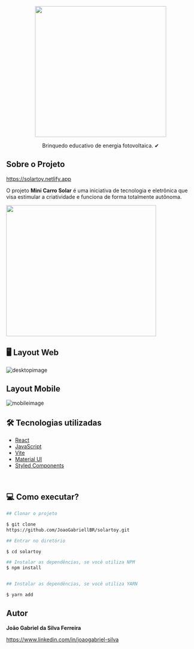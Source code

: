 <div align="center">
    <img width="350px" height="350px" src="https://user-images.githubusercontent.com/88870257/221100392-5fa4758b-fb67-436e-b2bb-5b7e7763a5a3.png">
    <p>Brinquedo educativo de energia fotovoltaica. ✔</p>
</div>

## Sobre o Projeto

https://solartoy.netlify.app

O projeto **Mini Carro Solar** é uma iniciativa de tecnologia e eletrônica que visa estimular a criatividade e funciona de forma totalmente autônoma.

<div align="start">
    <img width="400px" height="350px" src="https://user-images.githubusercontent.com/88870257/221101281-e2995b46-7fdf-412d-8348-30e5a70aada8.png">
</div>


## 🖥 Layout Web
![desktopimage](https://user-images.githubusercontent.com/88870257/221670757-ac2bad65-0aeb-4985-b167-0ecac7ed26e8.png)


## Layout Mobile
![mobileimage](https://user-images.githubusercontent.com/88870257/221670407-01205b38-fb4d-40cf-9f3a-a4ba9fe6a65c.png)

## 🛠 Tecnologias utilizadas

- [React](https://reactjs.org/)
- [JavaScript](https://developer.mozilla.org/pt-BR/docs/Web/JavaScript)
- [Vite](https://vitejs.dev/)
- [Material UI](https://mui.com/)
- [Styled Components](https://styled-components.com/)

<br>

## 💻 Como executar?

```bash
## Clonar o projeto

$ git clone 
https://github.com/JoaoGabriellBR/solartoy.git

```

```bash
## Entrar no diretório

$ cd solartoy

```

```bash
## Instalar as dependências, se você utiliza NPM
$ npm install


## Instalar as dependências, se você utiliza YARN

$ yarn add

```


## Autor

**João Gabriel da Silva Ferreira**

https://www.linkedin.com/in/joaogabriel-silva
